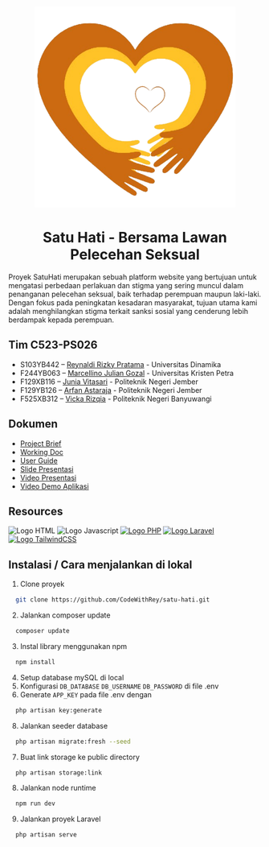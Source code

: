 <p align="center"><a href="https://www.satuhati.site" target="_blank"><img src="https://raw.githubusercontent.com/CodeWithRey/satu-hati/master/public/assets/images/logo-no-text.png" width="400" alt="Satu Hati Logo"></a></p>

<h1 align="center"><b>Satu Hati - Bersama Lawan Pelecehan Seksual</b></h1>

Proyek SatuHati merupakan sebuah platform website yang bertujuan untuk mengatasi perbedaan perlakuan dan stigma yang sering muncul dalam penanganan pelecehan seksual, baik terhadap perempuan maupun laki-laki. Dengan fokus pada peningkatan kesadaran masyarakat, tujuan utama kami adalah menghilangkan stigma terkait sanksi sosial yang cenderung lebih berdampak kepada perempuan.

## Tim C523-PS026

- S103YB442 – [Reynaldi Rizky Pratama](https://github.com/CodeWithRey) - Universitas Dinamika
- F244YB063 – [Marcellino Julian Gozal](https://github.com/marcellinojg) - Universitas Kristen Petra
- F129XB116 – [Junia Vitasari](https://github.com/Junia0806) - Politeknik Negeri Jember
- F129YB126 – [Arfan Astaraja](https://github.com/arfan0509) - Politeknik Negeri Jember
- F525XB312 – [Vicka Rizqia](https://github.com/fikaakif31) - Politeknik Negeri Banyuwangi

## Dokumen
- [Project Brief](https://drive.google.com/file/d/10cG5AGD0HxkLZ_tnxqQfyGSXos70uuWW/view?usp=sharing)
- [Working Doc](https://docs.google.com/document/d/1yoLhm5aWCRcNhTVl3EtTIR7lssv51m0g81M9T2mQo_A)
- [User Guide](https://drive.google.com/file/d/18hm3B0_AvFsl3RpuRLiHuImNf5BiyKUq/view)
- [Slide Presentasi](https://www.canva.com/design/DAF2xqg-uyM/raYMYC651Q5XHpfHW3S1rg/edit)
- [Video Presentasi](https://www.youtube.com/watch?v=EAymPVOEpuM)
- [Video Demo Aplikasi](https://www.youtube.com/watch?v=oVFswb0BQKM)

## Resources
<span><img src="https://upload.wikimedia.org/wikipedia/commons/thumb/6/61/HTML5_logo_and_wordmark.svg/768px-HTML5_logo_and_wordmark.svg.png" width="150" alt="Logo HTML"></span>
<span><img src="https://upload.wikimedia.org/wikipedia/commons/thumb/9/99/Unofficial_JavaScript_logo_2.svg/1200px-Unofficial_JavaScript_logo_2.svg.png" width="150" alt="Logo Javascript"></span>
<a href="https://www.php.net/" target="_blank"><img src="https://upload.wikimedia.org/wikipedia/commons/thumb/2/27/PHP-logo.svg/2560px-PHP-logo.svg.png" width="150" alt="Logo PHP"></a>
<a href="https://laravel.com/" target="_blank"><img src="https://upload.wikimedia.org/wikipedia/commons/thumb/9/9a/Laravel.svg/1969px-Laravel.svg.png" width="150" alt="Logo Laravel"></a>
<a href="https://tailwindcss.com/" target="_blank"><img src="https://upload.wikimedia.org/wikipedia/commons/thumb/d/d5/Tailwind_CSS_Logo.svg/512px-Tailwind_CSS_Logo.svg.png?20230715030042" width="200" alt="Logo TailwindCSS"></a>

## Instalasi / Cara menjalankan di lokal
1. Clone proyek
```bash
  git clone https://github.com/CodeWithRey/satu-hati.git
```
2. Jalankan composer update
```bash
  composer update
```
3. Instal library menggunakan npm
```bash
  npm install
```
4. Setup database mySQL di local
5. Konfigurasi `DB_DATABASE` `DB_USERNAME` `DB_PASSWORD` di file .env
6. Generate `APP_KEY` pada file .env dengan
```bash
  php artisan key:generate
```
8. Jalankan seeder database
```bash
  php artisan migrate:fresh --seed
```
7. Buat link storage ke public directory
```bash
  php artisan storage:link
```
8. Jalankan node runtime
```bash
  npm run dev
```
9. Jalankan proyek Laravel
```bash
  php artisan serve
```
